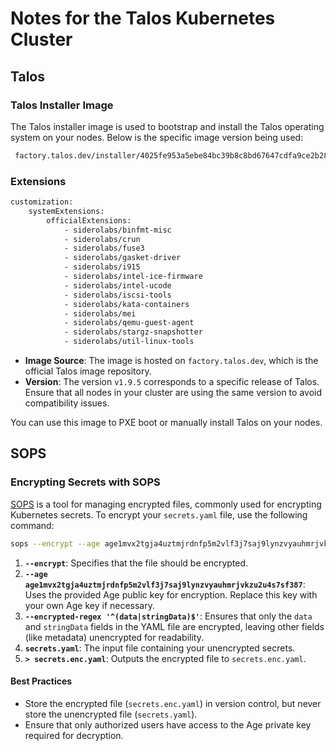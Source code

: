 # Notes for the Talos Kubernetes Cluster

## Talos

### Talos Installer Image

The Talos installer image is used to bootstrap and install the Talos operating system on your nodes. Below is the specific image version being used:

```bash
 factory.talos.dev/installer/4025fe953a5ebe84bc39b8c8bd67647cdfa9ce2b28b5517f448286df5f75794c:v1.9.5
```

### Extensions

```bash
customization:
    systemExtensions:
        officialExtensions:
            - siderolabs/binfmt-misc
            - siderolabs/crun
            - siderolabs/fuse3
            - siderolabs/gasket-driver
            - siderolabs/i915
            - siderolabs/intel-ice-firmware
            - siderolabs/intel-ucode
            - siderolabs/iscsi-tools
            - siderolabs/kata-containers
            - siderolabs/mei
            - siderolabs/qemu-guest-agent
            - siderolabs/stargz-snapshotter
            - siderolabs/util-linux-tools
```

- **Image Source**: The image is hosted on `factory.talos.dev`, which is the official Talos image repository.
- **Version**: The version `v1.9.5` corresponds to a specific release of Talos. Ensure that all nodes in your cluster are using the same version to avoid compatibility issues.

You can use this image to PXE boot or manually install Talos on your nodes.

## SOPS

### Encrypting Secrets with SOPS

[SOPS](https://github.com/getsops/sops) is a tool for managing encrypted files, commonly used for encrypting Kubernetes secrets. To encrypt your `secrets.yaml` file, use the following command:

```bash
sops --encrypt --age age1mvx2tgja4uztmjrdnfp5m2vlf3j7saj9lynzvyauhmrjvkzu2u4s7sf387 --encrypted-regex '^(data|stringData)$' secrets.yaml > secrets.enc.yaml
```

1. **`--encrypt`**: Specifies that the file should be encrypted.
2. **`--age age1mvx2tgja4uztmjrdnfp5m2vlf3j7saj9lynzvyauhmrjvkzu2u4s7sf387`**: Uses the provided Age public key for encryption. Replace this key with your own Age key if necessary.
3. **`--encrypted-regex '^(data|stringData)$'`**: Ensures that only the `data` and `stringData` fields in the YAML file are encrypted, leaving other fields (like metadata) unencrypted for readability.
4. **`secrets.yaml`**: The input file containing your unencrypted secrets.
5. **`> secrets.enc.yaml`**: Outputs the encrypted file to `secrets.enc.yaml`.

#### Best Practices

- Store the encrypted file (`secrets.enc.yaml`) in version control, but never store the unencrypted file (`secrets.yaml`).
- Ensure that only authorized users have access to the Age private key required for decryption.
